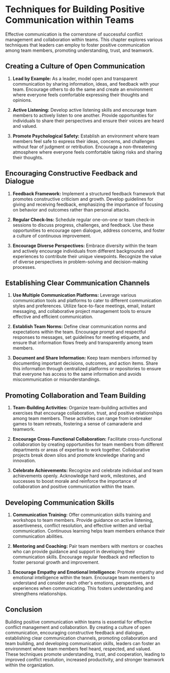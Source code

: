 Techniques for Building Positive Communication within Teams
====================================================================

Effective communication is the cornerstone of successful conflict management and collaboration within teams. This chapter explores various techniques that leaders can employ to foster positive communication among team members, promoting understanding, trust, and teamwork.

**Creating a Culture of Open Communication**
--------------------------------------------

1. **Lead by Example:** As a leader, model open and transparent communication by sharing information, ideas, and feedback with your team. Encourage others to do the same and create an environment where everyone feels comfortable expressing their thoughts and opinions.

2. **Active Listening:** Develop active listening skills and encourage team members to actively listen to one another. Provide opportunities for individuals to share their perspectives and ensure their voices are heard and valued.

3. **Promote Psychological Safety:** Establish an environment where team members feel safe to express their ideas, concerns, and challenges without fear of judgment or retribution. Encourage a non-threatening atmosphere where everyone feels comfortable taking risks and sharing their thoughts.

**Encouraging Constructive Feedback and Dialogue**
--------------------------------------------------

1. **Feedback Framework:** Implement a structured feedback framework that promotes constructive criticism and growth. Develop guidelines for giving and receiving feedback, emphasizing the importance of focusing on behavior and outcomes rather than personal attacks.

2. **Regular Check-Ins:** Schedule regular one-on-one or team check-in sessions to discuss progress, challenges, and feedback. Use these opportunities to encourage open dialogue, address concerns, and foster a culture of continuous improvement.

3. **Encourage Diverse Perspectives:** Embrace diversity within the team and actively encourage individuals from different backgrounds and experiences to contribute their unique viewpoints. Recognize the value of diverse perspectives in problem-solving and decision-making processes.

**Establishing Clear Communication Channels**
---------------------------------------------

1. **Use Multiple Communication Platforms:** Leverage various communication tools and platforms to cater to different communication styles and preferences. Utilize face-to-face meetings, email, instant messaging, and collaborative project management tools to ensure effective and efficient communication.

2. **Establish Team Norms:** Define clear communication norms and expectations within the team. Encourage prompt and respectful responses to messages, set guidelines for meeting etiquette, and ensure that information flows freely and transparently among team members.

3. **Document and Share Information:** Keep team members informed by documenting important decisions, outcomes, and action items. Share this information through centralized platforms or repositories to ensure that everyone has access to the same information and avoids miscommunication or misunderstandings.

**Promoting Collaboration and Team Building**
---------------------------------------------

1. **Team-Building Activities:** Organize team-building activities and exercises that encourage collaboration, trust, and positive relationships among team members. These activities can range from icebreaker games to team retreats, fostering a sense of camaraderie and teamwork.

2. **Encourage Cross-Functional Collaboration:** Facilitate cross-functional collaboration by creating opportunities for team members from different departments or areas of expertise to work together. Collaborative projects break down silos and promote knowledge sharing and innovation.

3. **Celebrate Achievements:** Recognize and celebrate individual and team achievements openly. Acknowledge hard work, milestones, and successes to boost morale and reinforce the importance of collaboration and positive communication within the team.

**Developing Communication Skills**
-----------------------------------

1. **Communication Training:** Offer communication skills training and workshops to team members. Provide guidance on active listening, assertiveness, conflict resolution, and effective written and verbal communication. Continuous learning helps team members enhance their communication abilities.

2. **Mentoring and Coaching:** Pair team members with mentors or coaches who can provide guidance and support in developing their communication skills. Encourage regular feedback and reflection to foster personal growth and improvement.

3. **Encourage Empathy and Emotional Intelligence:** Promote empathy and emotional intelligence within the team. Encourage team members to understand and consider each other's emotions, perspectives, and experiences when communicating. This fosters understanding and strengthens relationships.

**Conclusion**
--------------

Building positive communication within teams is essential for effective conflict management and collaboration. By creating a culture of open communication, encouraging constructive feedback and dialogue, establishing clear communication channels, promoting collaboration and team building, and developing communication skills, leaders can foster an environment where team members feel heard, respected, and valued. These techniques promote understanding, trust, and cooperation, leading to improved conflict resolution, increased productivity, and stronger teamwork within the organization.
